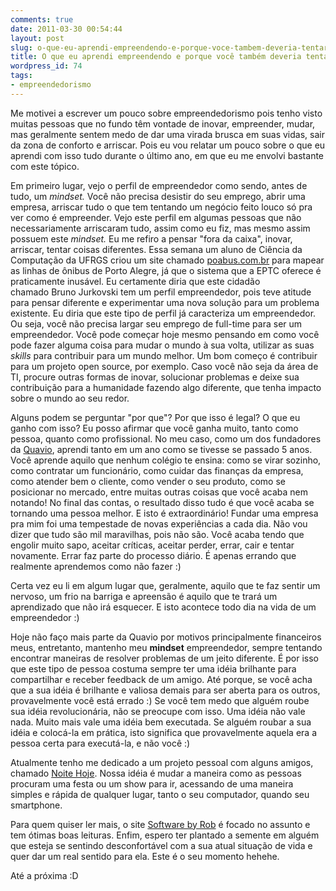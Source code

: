```yaml
---
comments: true
date: 2011-03-30 00:54:44
layout: post
slug: o-que-eu-aprendi-empreendendo-e-porque-voce-tambem-deveria-tentar
title: O que eu aprendi empreendendo e porque você também deveria tentar
wordpress_id: 74
tags:
- empreendedorismo
---
```


Me motivei a escrever um pouco sobre empreendedorismo pois tenho visto muitas pessoas que no fundo têm vontade de inovar, empreender, mudar, mas geralmente sentem medo de dar uma virada brusca em suas vidas, sair da zona de conforto e arriscar. Pois eu vou relatar um pouco sobre o que eu aprendi com isso tudo durante o último ano, em que eu me envolvi bastante com este tópico.

Em primeiro lugar, vejo o perfil de empreendedor como sendo, antes de tudo, um _mindset._ Você não precisa desistir do seu emprego, abrir uma empresa, arriscar tudo o que tem tentando um negócio feito louco só pra ver como é empreender. Vejo este perfil em algumas pessoas que não necessariamente arriscaram tudo, assim como eu fiz, mas mesmo assim possuem este _mindset._ Eu me refiro a pensar "fora da caixa", inovar, arriscar, tentar coisas diferentes. Essa semana um aluno de Ciência da Computação da UFRGS criou um site chamado [poabus.com.br](http://poabus.com.br) para mapear as linhas de ônibus de Porto Alegre, já que o sistema que a EPTC oferece é praticamente inusável. Eu certamente diria que este cidadão chamado Bruno Jurkovski tem um perfil empreendedor, pois teve atitude para pensar diferente e experimentar uma nova solução para um problema existente. Eu diria que este tipo de perfil já caracteriza um empreendedor. Ou seja, você não precisa largar seu emprego de full-time para ser um empreendedor. Você pode começar hoje mesmo pensando em como você pode fazer alguma coisa para mudar o mundo à sua volta, utilizar as suas _skills_ para contribuir para um mundo melhor. Um bom começo é contribuir para um projeto open source, por exemplo. Caso você não seja da área de TI, procure outras formas de inovar, solucionar problemas e deixe sua contribuição para a humanidade fazendo algo diferente, que tenha impacto sobre o mundo ao seu redor.

Alguns podem se perguntar "por que"? Por que isso é legal? O que eu ganho com isso? Eu posso afirmar que você ganha muito, tanto como pessoa, quanto como profissional. No meu caso, como um dos fundadores da [Quavio](http://quavio.com.br), aprendi tanto em um ano como se tivesse se passado 5 anos. Você aprende aquilo que nenhum colégio te ensina: como se virar sozinho, como contratar um funcionário, como cuidar das finanças da empresa, como atender bem o cliente, como vender o seu produto, como se posicionar no mercado, entre muitas outras coisas que você acaba nem notando! No final das contas, o resultado disso tudo é que você acaba se tornando uma pessoa melhor. E isto é extraordinário! Fundar uma empresa pra mim foi uma tempestade de novas experiências a cada dia. Não vou dizer que tudo são mil maravilhas, pois não são. Você acaba tendo que engolir muito sapo, aceitar críticas, aceitar perder, errar, cair e tentar novamente. Errar faz parte do processo diário. É apenas errando que realmente aprendemos como não fazer :)

Certa vez eu li em algum lugar que, geralmente, aquilo que te faz sentir um nervoso, um frio na barriga e apreensão é aquilo que te trará um aprendizado que não irá esquecer. E isto acontece todo dia na vida de um empreendedor :)

Hoje não faço mais parte da Quavio por motivos principalmente financeiros meus, entretanto, mantenho meu **mindset** empreendedor, sempre tentando encontrar maneiras de resolver problemas de um jeito diferente. É por isso que este tipo de pessoa costuma sempre ter uma idéia brilhante para compartilhar e receber feedback de um amigo. Até porque, se você acha que a sua idéia é brilhante e valiosa demais para ser aberta para os outros, provavelmente você está errado :) Se você tem medo que alguém roube sua idéia revolucionária, não se preocupe com isso. Uma idéia não vale nada. Muito mais vale uma idéia bem executada. Se alguém roubar a sua idéia e colocá-la em prática, isto significa que provavelmente aquela era a pessoa certa para executá-la, e não você :)

Atualmente tenho me dedicado a um projeto pessoal com alguns amigos, chamado [Noite Hoje](http://noitehoje.com.br). Nossa idéia é mudar a maneira como as pessoas procuram uma festa ou um show para ir, acessando de uma maneira simples e rápida de qualquer lugar, tanto o seu computador, quando seu smartphone.

Para quem quiser ler mais, o site [Software by Rob](http://www.softwarebyrob.com/) é focado no assunto e tem ótimas boas leituras. Enfim, espero ter plantado a semente em alguém que esteja se sentindo desconfortável com a sua atual situação de vida e quer dar um real sentido para ela. Este é o seu momento hehehe.

Até a próxima :D
